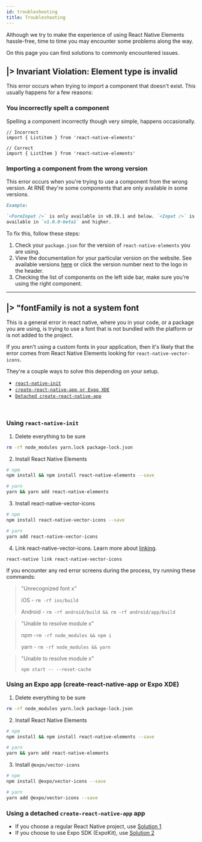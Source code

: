 ```yaml
---
id: troubleshooting
title: Troubleshooting
---
```


Although we try to make the experience of using React Native Elements
hassle-free, time to time you may encounter some problems along the way.

On this page you can find solutions to commonly encountered issues.

## |> Invariant Violation: Element type is invalid

This error occurs when trying to import a component that doesn't exist. This
usually happens for a few reasons:

### You incorrectly spelt a component

Spelling a component incorrectly though very simple, happens occasionally.

```
// Incorrect
import { Listitem } from 'react-native-elements'

// Correct
import { ListItem } from 'react-native-elements'
```

### Importing a component from the wrong version

This error occurs when you're trying to use a component from the wrong version.
At RNE they're some components that are only available in some versions.

```md
Example:

`<FormInput />` is only available in v0.19.1 and below. `<Input />` is only
available in `v1.0.0-beta1` and higher.
```

To fix this, follow these steps:

1. Check your `package.json` for the version of `react-native-elements` you are
   using.
2. View the documentation for your particular version on the website. See
   available versions
   [here](https://react-native-training.github.io/react-native-elements/versions.html)
   or click the version number next to the logo in the header.
3. Checking the list of components on the left side bar, make sure you're using
   the right component.

---

## |> "fontFamily <font-name> is not a system font

This is a general error in react native, where you in your code, or a package
you are using, is trying to use a font that is not bundled with the platform or
is not added to the project.

If you aren't using a custom fonts in your application, then it's likely that
the error comes from React Native Elements looking for
`react-native-vector-icons`.

They're a couple ways to solve this depending on your setup.

- [`react-native-init`](#using-react-native-init)
- [`create-react-native-app or Expo XDE`](#using-an-expo-app-create-react-native-app-or-expo-xde)
- [`Detached create-react-native-app`](#using-a-detached-create-react-native-app-app)

<br>

### Using `react-native-init`

1. Delete everything to be sure

```bash
rm -rf node_modules yarn.lock package-lock.json
```

2. Install React Native Elements

```bash
# npm
npm install && npm install react-native-elements --save

# yarn
yarn && yarn add react-native-elements
```

3. Install react-native-vector-icons

```bash
# npm
npm install react-native-vector-icons --save

# yarn
yarn add react-native-vector-icons
```

4. Link react-native-vector-icons. Learn more about
   [linking](https://facebook.github.io/react-native/docs/linking.html).

```
react-native link react-native-vector-icons
```

If you encounter any red error screens during the process, try running these
commands:

> "Unrecognized font x"
>
> iOS - `rm -rf ios/build`
>
> Android - `rm -rf android/build && rm -rf android/app/build`

> "Unable to resolve module x"
>
> npm -`rm -rf node_modules && npm i`
>
> yarn - `rm -rf node_modules && yarn`

> "Unable to resolve module x"
>
> `npm start -- --reset-cache`

### Using an Expo app (create-react-native-app or Expo XDE)

1. Delete everything to be sure

```bash
rm -rf node_modules yarn.lock package-lock.json
```

2. Install React Native Elements

```bash
# npm
npm install && npm install react-native-elements --save

# yarn
yarn && yarn add react-native-elements
```

3. Install `@expo/vector-icons`

```bash
# npm
npm install @expo/vector-icons --save

# yarn
yarn add @expo/vector-icons --save
```

### Using a detached `create-react-native-app` app

- If you choose a regular React Native project, use
  [Solution 1](#using-react-native-init)
- If you choose to use Expo SDK (ExpoKit), use
  [Solution 2](#using-an-expo-app-create-react-native-app-or-expo-xde)
